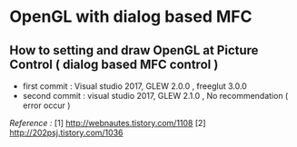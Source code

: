 OpenGL with dialog based MFC
============================

How to setting and draw OpenGL at Picture Control ( dialog based MFC control )
----------------------------

  * first commit  : Visual studio 2017, GLEW 2.0.0 , freeglut 3.0.0
  * second commit : visual studio 2017, GLEW 2.1.0 , No recommendation ( error occur )

*Reference :*
[1] <http://webnautes.tistory.com/1108>
[2] <http://202psj.tistory.com/1036>
